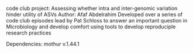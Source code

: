code club 
project: Assessing whether intra and inter-genomic variation hinder utility of ASVs
Author: Afaf Abdelrahim
Developed over a series of code club episodes lead by Pat Schloss to answer an important question in Microbiology and develop comfort using tools to develop reproduciple research practices 



Dependencies:
mothur v.1.44.1 

